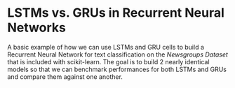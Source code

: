 
# LSTMs vs. GRUs in Recurrent Neural Networks


A basic example of how we can use LSTMs and GRU cells to build a Recurrent Neural Network for text classification on the _Newsgroups Dataset_ that is included with scikit-learn. The goal is to build 2 nearly identical models so that we can benchmark performances for both LSTMs and GRUs and compare them against one another. 


